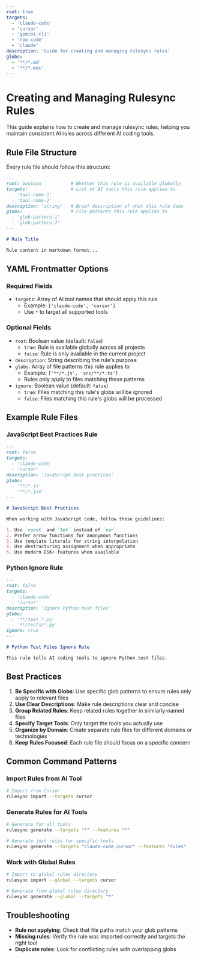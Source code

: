 ```yaml
---
root: true
targets:
  - 'claude-code'
  - 'cursor'
  - 'gemini-cli'
  - 'roo-code'
  - 'claude'
description: 'Guide for creating and managing rulesync rules'
globs:
  - '**/*.md'
  - '**/*.mdc'
---
```


# Creating and Managing Rulesync Rules

This guide explains how to create and manage rulesync rules, helping you maintain consistent AI rules across different AI coding tools.

## Rule File Structure

Every rule file should follow this structure:

```markdown
---
root: boolean           # Whether this rule is available globally
targets:                # List of AI tools this rule applies to
  - 'tool-name-1'
  - 'tool-name-2'
description: 'string'   # Brief description of what this rule does
globs:                  # File patterns this rule applies to
  - 'glob-pattern-1'
  - 'glob-pattern-2'
---

# Rule Title

Rule content in markdown format...
```

## YAML Frontmatter Options

### Required Fields

- `targets`: Array of AI tool names that should apply this rule
  - Example: `['claude-code', 'cursor']`
  - Use `*` to target all supported tools

### Optional Fields

- `root`: Boolean value (default: `false`)
  - `true`: Rule is available globally across all projects
  - `false`: Rule is only available in the current project
- `description`: String describing the rule's purpose
- `globs`: Array of file patterns this rule applies to
  - Example: `['**/*.js', 'src/**/*.ts']`
  - Rules only apply to files matching these patterns
- `ignore`: Boolean value (default: `false`)
  - `true`: Files matching this rule's globs will be ignored
  - `false`: Files matching this rule's globs will be processed

## Example Rule Files

### JavaScript Best Practices Rule

```markdown
---
root: false
targets:
  - 'claude-code'
  - 'cursor'
description: 'JavaScript best practices'
globs:
  - '**/*.js'
  - '**/*.jsx'
---

# JavaScript Best Practices

When working with JavaScript code, follow these guidelines:

1. Use `const` and `let` instead of `var`
2. Prefer arrow functions for anonymous functions
3. Use template literals for string interpolation
4. Use destructuring assignment when appropriate
5. Use modern ES6+ features when available
```

### Python Ignore Rule

```markdown
---
root: false
targets:
  - 'claude-code'
  - 'cursor'
description: 'Ignore Python test files'
globs:
  - '**/test_*.py'
  - '**/tests/*.py'
ignore: true
---

# Python Test Files Ignore Rule

This rule tells AI coding tools to ignore Python test files.
```

## Best Practices

1. **Be Specific with Globs**: Use specific glob patterns to ensure rules only apply to relevant files
2. **Use Clear Descriptions**: Make rule descriptions clear and concise
3. **Group Related Rules**: Keep related rules together in similarly-named files
4. **Specify Target Tools**: Only target the tools you actually use
5. **Organize by Domain**: Create separate rule files for different domains or technologies
6. **Keep Rules Focused**: Each rule file should focus on a specific concern

## Common Command Patterns

### Import Rules from AI Tool

```bash
# Import from Cursor
rulesync import --targets cursor
```

### Generate Rules for AI Tools

```bash
# Generate for all tools
rulesync generate --targets "*" --features "*"

# Generate just rules for specific tools
rulesync generate --targets "claude-code,cursor" --features "rules"
```

### Work with Global Rules

```bash
# Import to global rules directory
rulesync import --global --targets cursor

# Generate from global rules directory
rulesync generate --global --targets "*"
```

## Troubleshooting

- **Rule not applying**: Check that file paths match your glob patterns
- **Missing rules**: Verify the rule was imported correctly and targets the right tool
- **Duplicate rules**: Look for conflicting rules with overlapping globs